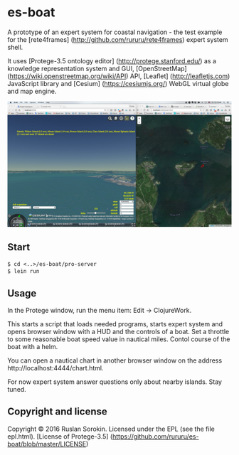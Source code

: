 # es-boat

A prototype of an expert system for coastal navigation - the test example for the [rete4frames] (http://github.com/rururu/rete4frames) expert system shell.

It uses [Protege-3.5 ontology editor] (http://protege.stanford.edu/) as a knowledge representation system and GUI, [OpenStreetMap] (https://wiki.openstreetmap.org/wiki/API) API, [Leaflet] (http://leafletjs.com) JavaScript library and [Cesium] (https://cesiumjs.org/) WebGL virtual globe and map engine.

![screenshot](screenshot.jpg)

## Start

```
$ cd <..>/es-boat/pro-server
$ lein run
```
## Usage

In the Protege window, run the menu item: Edit -> ClojureWork.

This starts a script that loads needed programs, starts expert system and opens browser window with a HUD and the controls of a boat. Set a throttle to some
reasonable boat speed value in nautical miles. Contol course of the boat with a helm.

You can open a nautical chart in another browser window on the address http://localhost:4444/chart.html.

For now expert system answer questions only about nearby islands. Stay tuned.

Copyright and license
----

Copyright © 2016 Ruslan Sorokin.
Licensed under the EPL (see the file epl.html).
[License of Protege-3.5] (https://github.com/rururu/es-boat/blob/master/LICENSE)

